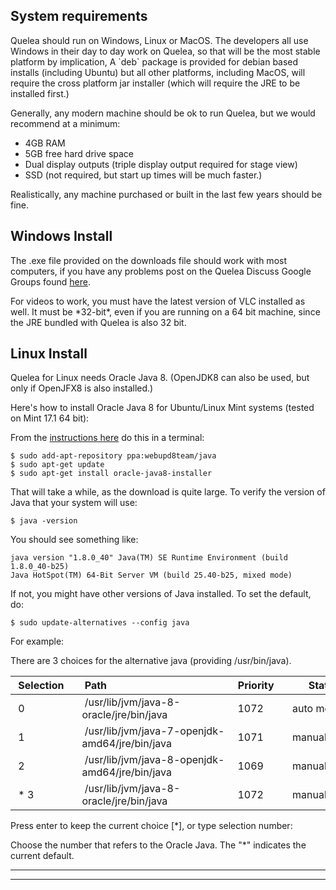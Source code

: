 ## System requirements

Quelea should run on Windows, Linux or MacOS. The developers all use
Windows in their day to day work on Quelea, so that will be the most
stable platform by implication, A \`deb\` package is provided for debian
based installs (including Ubuntu) but all other platforms, including
MacOS, will require the cross platform jar installer (which will require
the JRE to be installed first.)

Generally, any modern machine should be ok to run Quelea, but we would
recommend at a minimum:

* 4GB RAM
* 5GB free hard drive space
* Dual display outputs (triple display output required for stage view)
* SSD (not required, but start up times will be much faster.)

Realistically, any machine purchased or built in the last few years
should be fine.

## Windows Install

The .exe file provided on the downloads file should work with most
computers, if you have any problems post on the Quelea Discuss Google
Groups found
[here](https://quelea.discourse.group/).

For videos to work, you must have the latest version of VLC installed as
well. It must be \*32-bit\*, even if you are running on a 64 bit
machine, since the JRE bundled with Quelea is also 32 bit.

## Linux Install

Quelea for Linux needs Oracle Java 8. (OpenJDK8 can also be used, but only if OpenJFX8 is also installed.)

Here's how to install Oracle Java 8 for Ubuntu/Linux Mint systems
(tested on Mint 17.1 64 bit):

From the [instructions
here](http://tecadmin.net/install-oracle-java-8-jdk-8-ubuntu-via-ppa/)
do this in a terminal:

```text
$ sudo add-apt-repository ppa:webupd8team/java 
$ sudo apt-get update 
$ sudo apt-get install oracle-java8-installer 
```

That will take a while, as the download is quite large. To verify the version
of Java that your system will use:

```text
$ java -version 
```

You should see something like: 

```text
java version "1.8.0_40" Java(TM) SE Runtime Environment (build 1.8.0_40-b25) 
Java HotSpot(TM) 64-Bit Server VM (build 25.40-b25, mixed mode) 
```

If not, you might have other versions of Java installed. To set the default, do:

```text
$ sudo update-alternatives --config java 
```

For example:

There are 3 choices for the alternative java (providing
/usr/bin/java).

| Selection   | Path                                            | Priority  | Status      |
| --- | --- | --- | --- |
| 0           | /usr/lib/jvm/java-8-oracle/jre/bin/java         | 1072      | auto mode   |
| 1           | /usr/lib/jvm/java-7-openjdk-amd64/jre/bin/java  | 1071      | manual mode |
| 2           | /usr/lib/jvm/java-8-openjdk-amd64/jre/bin/java  | 1069      | manual mode |
| * 3         | /usr/lib/jvm/java-8-oracle/jre/bin/java         | 1072      | manual mode |

Press enter to keep the current choice [*], or type selection number:

Choose the number that refers to the Oracle Java. The "*" indicates the
current default.

---

---
